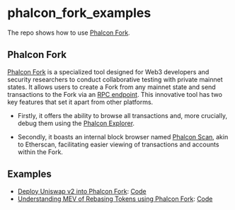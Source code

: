 # phalcon_fork_examples

The repo shows how to use [Phalcon Fork](https://phalcon.xyz/fork).

## Phalcon Fork

[Phalcon Fork](https://phalcon.xyz/fork) is a specialized tool designed for Web3 developers and security researchers to conduct collaborative testing with private mainnet states. It allows users to create a Fork from any mainnet state and send transactions to the Fork via an [RPC endpoint](https://docs.phalcon.xyz/phalcon-fork/user-manual/fork-rpc). This innovative tool has two key features that set it apart from other platforms.

* Firstly, it offers the ability to browse all transactions and, more crucially, debug them using the [Phalcon Explorer](https://docs.phalcon.xyz/phalcon-explorer). 

* Secondly, it boasts an internal block browser named [Phalcon Scan](https://docs.phalcon.xyz/phalcon-fork/user-manual/fork-panel#scan), akin to Etherscan, facilitating easier viewing of transactions and accounts within the Fork.

## Examples
* [Deploy Uniswap v2 into Phalcon Fork](https://docs.phalcon.xyz/phalcon-fork/tutorials/use-phalcon-fork-to-learn-uniswap-v2): [Code](https://github.com/blocksecteam/phalcon_fork_examples/tree/main/UniswapV2Deploy)
* [Understanding MEV of Rebasing Tokens using Phalcon Fork](https://docs.phalcon.xyz/phalcon-fork/tutorials/understanding-mev-of-rebasing-tokens-using-phalcon-fork): [Code](https://github.com/blocksecteam/phalcon_fork_examples/tree/main/lidoMEV)